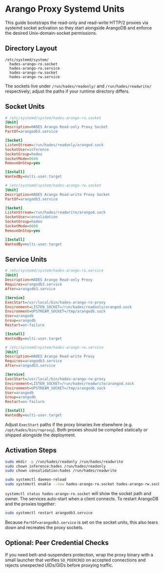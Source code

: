 # Arango Proxy Systemd Units

This guide bootstraps the read-only and read-write HTTP/2 proxies via
systemd socket activation so they start alongside ArangoDB and enforce
the desired Unix-domain-socket permissions.

## Directory Layout

```
/etc/systemd/system/
  hades-arango-ro.socket
  hades-arango-ro.service
  hades-arango-rw.socket
  hades-arango-rw.service
```

The sockets live under `/run/hades/readonly/` and `/run/hades/readwrite/`
respectively; adjust the paths if your runtime directory differs.

## Socket Units

```ini
# /etc/systemd/system/hades-arango-ro.socket
[Unit]
Description=HADES Arango Read-only Proxy Socket
PartOf=arangodb3.service

[Socket]
ListenStream=/run/hades/readonly/arangod.sock
SocketUser=inference
SocketGroup=hades
SocketMode=0640
RemoveOnStop=yes

[Install]
WantedBy=multi-user.target
```

```ini
# /etc/systemd/system/hades-arango-rw.socket
[Unit]
Description=HADES Arango Read-write Proxy Socket
PartOf=arangodb3.service

[Socket]
ListenStream=/run/hades/readwrite/arangod.sock
SocketUser=consolidation
SocketGroup=hades
SocketMode=0600
RemoveOnStop=yes

[Install]
WantedBy=multi-user.target
```

## Service Units

```ini
# /etc/systemd/system/hades-arango-ro.service
[Unit]
Description=HADES Arango Read-only Proxy
Requires=arangodb3.service
After=arangodb3.service

[Service]
ExecStart=/usr/local/bin/hades-arango-ro-proxy
Environment=LISTEN_SOCKET=/run/hades/readonly/arangod.sock
Environment=UPSTREAM_SOCKET=/tmp/arangodb.sock
User=arangodb
Group=arangodb
Restart=on-failure

[Install]
WantedBy=multi-user.target
```

```ini
# /etc/systemd/system/hades-arango-rw.service
[Unit]
Description=HADES Arango Read-write Proxy
Requires=arangodb3.service
After=arangodb3.service

[Service]
ExecStart=/usr/local/bin/hades-arango-rw-proxy
Environment=LISTEN_SOCKET=/run/hades/readwrite/arangod.sock
Environment=UPSTREAM_SOCKET=/tmp/arangodb.sock
User=arangodb
Group=arangodb
Restart=on-failure

[Install]
WantedBy=multi-user.target
```

Adjust `ExecStart` paths if the proxy binaries live elsewhere (e.g.
`/opt/hades/bin/roproxy`). Both proxies should be compiled statically or
shipped alongside the deployment.

## Activation Steps

```bash
sudo mkdir -p /run/hades/readonly /run/hades/readwrite
sudo chown inference:hades /run/hades/readonly
sudo chown consolidation:hades /run/hades/readwrite

sudo systemctl daemon-reload
sudo systemctl enable --now hades-arango-ro.socket hades-arango-rw.socket
```

`systemctl status hades-arango-ro.socket` will show the socket path and
owner. The services auto-start when a client connects. To restart
ArangoDB and the proxies together:

```bash
sudo systemctl restart arangodb3.service
```

Because `PartOf=arangodb3.service` is set on the socket units, this also
tears down and recreates the proxy sockets.

## Optional: Peer Credential Checks

If you need belt-and-suspenders protection, wrap the proxy binary with a
small launcher that verifies `SO_PEERCRED` on accepted connections and
rejects unexpected UIDs/GIDs before proxying traffic.

